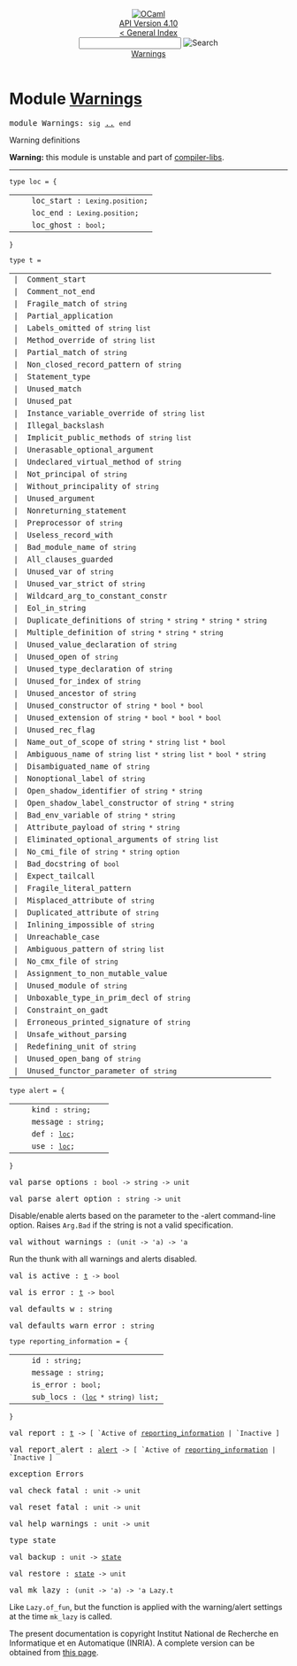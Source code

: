 <!-- ((! set title API !)) ((! set documentation !)) ((! set api !)) ((! set nobreadcrumb !)) -->
<div class="api"><header><nav class="toc brand"><a class="brand" href="https://ocaml.org/"><img src="colour-logo-gray.svg" class="svg" alt="OCaml"></a></nav><nav class="toc"><div class="toc_version"><a href="/docs" id="version-select">API Version 4.10</a></div><a href="index.html">&lt; General Index</a><div class="api_search"><input type="text" name="apisearch" id="api_search" oninput="mySearch(false);" onkeypress="this.oninput();" onclick="this.oninput();" onpaste="this.oninput();">
<img src="search_icon.svg" alt="Search" class="svg" onclick="mySearch(false)"></div>
<div id="search_results"></div><div class="toc_title"><a href="#top">Warnings</a></div><ul></ul></nav></header>

<h1>Module <a href="type_Warnings.html">Warnings</a></h1>

<pre><span id="MODULEWarnings"><span class="keyword">module</span> Warnings</span>: <code class="code"><span class="keyword">sig</span></code> <a href="Warnings.html">..</a> <code class="code"><span class="keyword">end</span></code></pre><div class="info module top">
<div class="info-desc">
<p>Warning definitions</p>

<p><b>Warning:</b> this module is unstable and part of
  <a href="Compiler_libs.html">compiler-libs</a>.</p>
</div>
</div>
<hr width="100%">

<pre><code><span id="TYPEloc"><span class="keyword">type</span> <code class="type"></code>loc</span> = {</code></pre><table class="typetable">
<tbody><tr>
<td align="left" valign="top">
<code>&nbsp;&nbsp;</code></td>
<td align="left" valign="top">
<code><span id="TYPEELTloc.loc_start">loc_start</span>&nbsp;: <code class="type">Lexing.position</code>;</code></td>

</tr>
<tr>
<td align="left" valign="top">
<code>&nbsp;&nbsp;</code></td>
<td align="left" valign="top">
<code><span id="TYPEELTloc.loc_end">loc_end</span>&nbsp;: <code class="type">Lexing.position</code>;</code></td>

</tr>
<tr>
<td align="left" valign="top">
<code>&nbsp;&nbsp;</code></td>
<td align="left" valign="top">
<code><span id="TYPEELTloc.loc_ghost">loc_ghost</span>&nbsp;: <code class="type">bool</code>;</code></td>

</tr></tbody></table>
<code>}</code>



<pre><code><span id="TYPEt"><span class="keyword">type</span> <code class="type"></code>t</span> = </code></pre><table class="typetable">
<tbody><tr>
<td align="left" valign="top">
<code><span class="keyword">|</span></code></td>
<td align="left" valign="top">
<code><span id="TYPEELTt.Comment_start"><span class="constructor">Comment_start</span></span></code></td>

</tr>
<tr>
<td align="left" valign="top">
<code><span class="keyword">|</span></code></td>
<td align="left" valign="top">
<code><span id="TYPEELTt.Comment_not_end"><span class="constructor">Comment_not_end</span></span></code></td>

</tr>
<tr>
<td align="left" valign="top">
<code><span class="keyword">|</span></code></td>
<td align="left" valign="top">
<code><span id="TYPEELTt.Fragile_match"><span class="constructor">Fragile_match</span></span> <span class="keyword">of</span> <code class="type">string</code></code></td>

</tr>
<tr>
<td align="left" valign="top">
<code><span class="keyword">|</span></code></td>
<td align="left" valign="top">
<code><span id="TYPEELTt.Partial_application"><span class="constructor">Partial_application</span></span></code></td>

</tr>
<tr>
<td align="left" valign="top">
<code><span class="keyword">|</span></code></td>
<td align="left" valign="top">
<code><span id="TYPEELTt.Labels_omitted"><span class="constructor">Labels_omitted</span></span> <span class="keyword">of</span> <code class="type">string list</code></code></td>

</tr>
<tr>
<td align="left" valign="top">
<code><span class="keyword">|</span></code></td>
<td align="left" valign="top">
<code><span id="TYPEELTt.Method_override"><span class="constructor">Method_override</span></span> <span class="keyword">of</span> <code class="type">string list</code></code></td>

</tr>
<tr>
<td align="left" valign="top">
<code><span class="keyword">|</span></code></td>
<td align="left" valign="top">
<code><span id="TYPEELTt.Partial_match"><span class="constructor">Partial_match</span></span> <span class="keyword">of</span> <code class="type">string</code></code></td>

</tr>
<tr>
<td align="left" valign="top">
<code><span class="keyword">|</span></code></td>
<td align="left" valign="top">
<code><span id="TYPEELTt.Non_closed_record_pattern"><span class="constructor">Non_closed_record_pattern</span></span> <span class="keyword">of</span> <code class="type">string</code></code></td>

</tr>
<tr>
<td align="left" valign="top">
<code><span class="keyword">|</span></code></td>
<td align="left" valign="top">
<code><span id="TYPEELTt.Statement_type"><span class="constructor">Statement_type</span></span></code></td>

</tr>
<tr>
<td align="left" valign="top">
<code><span class="keyword">|</span></code></td>
<td align="left" valign="top">
<code><span id="TYPEELTt.Unused_match"><span class="constructor">Unused_match</span></span></code></td>

</tr>
<tr>
<td align="left" valign="top">
<code><span class="keyword">|</span></code></td>
<td align="left" valign="top">
<code><span id="TYPEELTt.Unused_pat"><span class="constructor">Unused_pat</span></span></code></td>

</tr>
<tr>
<td align="left" valign="top">
<code><span class="keyword">|</span></code></td>
<td align="left" valign="top">
<code><span id="TYPEELTt.Instance_variable_override"><span class="constructor">Instance_variable_override</span></span> <span class="keyword">of</span> <code class="type">string list</code></code></td>

</tr>
<tr>
<td align="left" valign="top">
<code><span class="keyword">|</span></code></td>
<td align="left" valign="top">
<code><span id="TYPEELTt.Illegal_backslash"><span class="constructor">Illegal_backslash</span></span></code></td>

</tr>
<tr>
<td align="left" valign="top">
<code><span class="keyword">|</span></code></td>
<td align="left" valign="top">
<code><span id="TYPEELTt.Implicit_public_methods"><span class="constructor">Implicit_public_methods</span></span> <span class="keyword">of</span> <code class="type">string list</code></code></td>

</tr>
<tr>
<td align="left" valign="top">
<code><span class="keyword">|</span></code></td>
<td align="left" valign="top">
<code><span id="TYPEELTt.Unerasable_optional_argument"><span class="constructor">Unerasable_optional_argument</span></span></code></td>

</tr>
<tr>
<td align="left" valign="top">
<code><span class="keyword">|</span></code></td>
<td align="left" valign="top">
<code><span id="TYPEELTt.Undeclared_virtual_method"><span class="constructor">Undeclared_virtual_method</span></span> <span class="keyword">of</span> <code class="type">string</code></code></td>

</tr>
<tr>
<td align="left" valign="top">
<code><span class="keyword">|</span></code></td>
<td align="left" valign="top">
<code><span id="TYPEELTt.Not_principal"><span class="constructor">Not_principal</span></span> <span class="keyword">of</span> <code class="type">string</code></code></td>

</tr>
<tr>
<td align="left" valign="top">
<code><span class="keyword">|</span></code></td>
<td align="left" valign="top">
<code><span id="TYPEELTt.Without_principality"><span class="constructor">Without_principality</span></span> <span class="keyword">of</span> <code class="type">string</code></code></td>

</tr>
<tr>
<td align="left" valign="top">
<code><span class="keyword">|</span></code></td>
<td align="left" valign="top">
<code><span id="TYPEELTt.Unused_argument"><span class="constructor">Unused_argument</span></span></code></td>

</tr>
<tr>
<td align="left" valign="top">
<code><span class="keyword">|</span></code></td>
<td align="left" valign="top">
<code><span id="TYPEELTt.Nonreturning_statement"><span class="constructor">Nonreturning_statement</span></span></code></td>

</tr>
<tr>
<td align="left" valign="top">
<code><span class="keyword">|</span></code></td>
<td align="left" valign="top">
<code><span id="TYPEELTt.Preprocessor"><span class="constructor">Preprocessor</span></span> <span class="keyword">of</span> <code class="type">string</code></code></td>

</tr>
<tr>
<td align="left" valign="top">
<code><span class="keyword">|</span></code></td>
<td align="left" valign="top">
<code><span id="TYPEELTt.Useless_record_with"><span class="constructor">Useless_record_with</span></span></code></td>

</tr>
<tr>
<td align="left" valign="top">
<code><span class="keyword">|</span></code></td>
<td align="left" valign="top">
<code><span id="TYPEELTt.Bad_module_name"><span class="constructor">Bad_module_name</span></span> <span class="keyword">of</span> <code class="type">string</code></code></td>

</tr>
<tr>
<td align="left" valign="top">
<code><span class="keyword">|</span></code></td>
<td align="left" valign="top">
<code><span id="TYPEELTt.All_clauses_guarded"><span class="constructor">All_clauses_guarded</span></span></code></td>

</tr>
<tr>
<td align="left" valign="top">
<code><span class="keyword">|</span></code></td>
<td align="left" valign="top">
<code><span id="TYPEELTt.Unused_var"><span class="constructor">Unused_var</span></span> <span class="keyword">of</span> <code class="type">string</code></code></td>

</tr>
<tr>
<td align="left" valign="top">
<code><span class="keyword">|</span></code></td>
<td align="left" valign="top">
<code><span id="TYPEELTt.Unused_var_strict"><span class="constructor">Unused_var_strict</span></span> <span class="keyword">of</span> <code class="type">string</code></code></td>

</tr>
<tr>
<td align="left" valign="top">
<code><span class="keyword">|</span></code></td>
<td align="left" valign="top">
<code><span id="TYPEELTt.Wildcard_arg_to_constant_constr"><span class="constructor">Wildcard_arg_to_constant_constr</span></span></code></td>

</tr>
<tr>
<td align="left" valign="top">
<code><span class="keyword">|</span></code></td>
<td align="left" valign="top">
<code><span id="TYPEELTt.Eol_in_string"><span class="constructor">Eol_in_string</span></span></code></td>

</tr>
<tr>
<td align="left" valign="top">
<code><span class="keyword">|</span></code></td>
<td align="left" valign="top">
<code><span id="TYPEELTt.Duplicate_definitions"><span class="constructor">Duplicate_definitions</span></span> <span class="keyword">of</span> <code class="type">string * string * string * string</code></code></td>

</tr>
<tr>
<td align="left" valign="top">
<code><span class="keyword">|</span></code></td>
<td align="left" valign="top">
<code><span id="TYPEELTt.Multiple_definition"><span class="constructor">Multiple_definition</span></span> <span class="keyword">of</span> <code class="type">string * string * string</code></code></td>

</tr>
<tr>
<td align="left" valign="top">
<code><span class="keyword">|</span></code></td>
<td align="left" valign="top">
<code><span id="TYPEELTt.Unused_value_declaration"><span class="constructor">Unused_value_declaration</span></span> <span class="keyword">of</span> <code class="type">string</code></code></td>

</tr>
<tr>
<td align="left" valign="top">
<code><span class="keyword">|</span></code></td>
<td align="left" valign="top">
<code><span id="TYPEELTt.Unused_open"><span class="constructor">Unused_open</span></span> <span class="keyword">of</span> <code class="type">string</code></code></td>

</tr>
<tr>
<td align="left" valign="top">
<code><span class="keyword">|</span></code></td>
<td align="left" valign="top">
<code><span id="TYPEELTt.Unused_type_declaration"><span class="constructor">Unused_type_declaration</span></span> <span class="keyword">of</span> <code class="type">string</code></code></td>

</tr>
<tr>
<td align="left" valign="top">
<code><span class="keyword">|</span></code></td>
<td align="left" valign="top">
<code><span id="TYPEELTt.Unused_for_index"><span class="constructor">Unused_for_index</span></span> <span class="keyword">of</span> <code class="type">string</code></code></td>

</tr>
<tr>
<td align="left" valign="top">
<code><span class="keyword">|</span></code></td>
<td align="left" valign="top">
<code><span id="TYPEELTt.Unused_ancestor"><span class="constructor">Unused_ancestor</span></span> <span class="keyword">of</span> <code class="type">string</code></code></td>

</tr>
<tr>
<td align="left" valign="top">
<code><span class="keyword">|</span></code></td>
<td align="left" valign="top">
<code><span id="TYPEELTt.Unused_constructor"><span class="constructor">Unused_constructor</span></span> <span class="keyword">of</span> <code class="type">string * bool * bool</code></code></td>

</tr>
<tr>
<td align="left" valign="top">
<code><span class="keyword">|</span></code></td>
<td align="left" valign="top">
<code><span id="TYPEELTt.Unused_extension"><span class="constructor">Unused_extension</span></span> <span class="keyword">of</span> <code class="type">string * bool * bool * bool</code></code></td>

</tr>
<tr>
<td align="left" valign="top">
<code><span class="keyword">|</span></code></td>
<td align="left" valign="top">
<code><span id="TYPEELTt.Unused_rec_flag"><span class="constructor">Unused_rec_flag</span></span></code></td>

</tr>
<tr>
<td align="left" valign="top">
<code><span class="keyword">|</span></code></td>
<td align="left" valign="top">
<code><span id="TYPEELTt.Name_out_of_scope"><span class="constructor">Name_out_of_scope</span></span> <span class="keyword">of</span> <code class="type">string * string list * bool</code></code></td>

</tr>
<tr>
<td align="left" valign="top">
<code><span class="keyword">|</span></code></td>
<td align="left" valign="top">
<code><span id="TYPEELTt.Ambiguous_name"><span class="constructor">Ambiguous_name</span></span> <span class="keyword">of</span> <code class="type">string list * string list * bool * string</code></code></td>

</tr>
<tr>
<td align="left" valign="top">
<code><span class="keyword">|</span></code></td>
<td align="left" valign="top">
<code><span id="TYPEELTt.Disambiguated_name"><span class="constructor">Disambiguated_name</span></span> <span class="keyword">of</span> <code class="type">string</code></code></td>

</tr>
<tr>
<td align="left" valign="top">
<code><span class="keyword">|</span></code></td>
<td align="left" valign="top">
<code><span id="TYPEELTt.Nonoptional_label"><span class="constructor">Nonoptional_label</span></span> <span class="keyword">of</span> <code class="type">string</code></code></td>

</tr>
<tr>
<td align="left" valign="top">
<code><span class="keyword">|</span></code></td>
<td align="left" valign="top">
<code><span id="TYPEELTt.Open_shadow_identifier"><span class="constructor">Open_shadow_identifier</span></span> <span class="keyword">of</span> <code class="type">string * string</code></code></td>

</tr>
<tr>
<td align="left" valign="top">
<code><span class="keyword">|</span></code></td>
<td align="left" valign="top">
<code><span id="TYPEELTt.Open_shadow_label_constructor"><span class="constructor">Open_shadow_label_constructor</span></span> <span class="keyword">of</span> <code class="type">string * string</code></code></td>

</tr>
<tr>
<td align="left" valign="top">
<code><span class="keyword">|</span></code></td>
<td align="left" valign="top">
<code><span id="TYPEELTt.Bad_env_variable"><span class="constructor">Bad_env_variable</span></span> <span class="keyword">of</span> <code class="type">string * string</code></code></td>

</tr>
<tr>
<td align="left" valign="top">
<code><span class="keyword">|</span></code></td>
<td align="left" valign="top">
<code><span id="TYPEELTt.Attribute_payload"><span class="constructor">Attribute_payload</span></span> <span class="keyword">of</span> <code class="type">string * string</code></code></td>

</tr>
<tr>
<td align="left" valign="top">
<code><span class="keyword">|</span></code></td>
<td align="left" valign="top">
<code><span id="TYPEELTt.Eliminated_optional_arguments"><span class="constructor">Eliminated_optional_arguments</span></span> <span class="keyword">of</span> <code class="type">string list</code></code></td>

</tr>
<tr>
<td align="left" valign="top">
<code><span class="keyword">|</span></code></td>
<td align="left" valign="top">
<code><span id="TYPEELTt.No_cmi_file"><span class="constructor">No_cmi_file</span></span> <span class="keyword">of</span> <code class="type">string * string option</code></code></td>

</tr>
<tr>
<td align="left" valign="top">
<code><span class="keyword">|</span></code></td>
<td align="left" valign="top">
<code><span id="TYPEELTt.Bad_docstring"><span class="constructor">Bad_docstring</span></span> <span class="keyword">of</span> <code class="type">bool</code></code></td>

</tr>
<tr>
<td align="left" valign="top">
<code><span class="keyword">|</span></code></td>
<td align="left" valign="top">
<code><span id="TYPEELTt.Expect_tailcall"><span class="constructor">Expect_tailcall</span></span></code></td>

</tr>
<tr>
<td align="left" valign="top">
<code><span class="keyword">|</span></code></td>
<td align="left" valign="top">
<code><span id="TYPEELTt.Fragile_literal_pattern"><span class="constructor">Fragile_literal_pattern</span></span></code></td>

</tr>
<tr>
<td align="left" valign="top">
<code><span class="keyword">|</span></code></td>
<td align="left" valign="top">
<code><span id="TYPEELTt.Misplaced_attribute"><span class="constructor">Misplaced_attribute</span></span> <span class="keyword">of</span> <code class="type">string</code></code></td>

</tr>
<tr>
<td align="left" valign="top">
<code><span class="keyword">|</span></code></td>
<td align="left" valign="top">
<code><span id="TYPEELTt.Duplicated_attribute"><span class="constructor">Duplicated_attribute</span></span> <span class="keyword">of</span> <code class="type">string</code></code></td>

</tr>
<tr>
<td align="left" valign="top">
<code><span class="keyword">|</span></code></td>
<td align="left" valign="top">
<code><span id="TYPEELTt.Inlining_impossible"><span class="constructor">Inlining_impossible</span></span> <span class="keyword">of</span> <code class="type">string</code></code></td>

</tr>
<tr>
<td align="left" valign="top">
<code><span class="keyword">|</span></code></td>
<td align="left" valign="top">
<code><span id="TYPEELTt.Unreachable_case"><span class="constructor">Unreachable_case</span></span></code></td>

</tr>
<tr>
<td align="left" valign="top">
<code><span class="keyword">|</span></code></td>
<td align="left" valign="top">
<code><span id="TYPEELTt.Ambiguous_pattern"><span class="constructor">Ambiguous_pattern</span></span> <span class="keyword">of</span> <code class="type">string list</code></code></td>

</tr>
<tr>
<td align="left" valign="top">
<code><span class="keyword">|</span></code></td>
<td align="left" valign="top">
<code><span id="TYPEELTt.No_cmx_file"><span class="constructor">No_cmx_file</span></span> <span class="keyword">of</span> <code class="type">string</code></code></td>

</tr>
<tr>
<td align="left" valign="top">
<code><span class="keyword">|</span></code></td>
<td align="left" valign="top">
<code><span id="TYPEELTt.Assignment_to_non_mutable_value"><span class="constructor">Assignment_to_non_mutable_value</span></span></code></td>

</tr>
<tr>
<td align="left" valign="top">
<code><span class="keyword">|</span></code></td>
<td align="left" valign="top">
<code><span id="TYPEELTt.Unused_module"><span class="constructor">Unused_module</span></span> <span class="keyword">of</span> <code class="type">string</code></code></td>

</tr>
<tr>
<td align="left" valign="top">
<code><span class="keyword">|</span></code></td>
<td align="left" valign="top">
<code><span id="TYPEELTt.Unboxable_type_in_prim_decl"><span class="constructor">Unboxable_type_in_prim_decl</span></span> <span class="keyword">of</span> <code class="type">string</code></code></td>

</tr>
<tr>
<td align="left" valign="top">
<code><span class="keyword">|</span></code></td>
<td align="left" valign="top">
<code><span id="TYPEELTt.Constraint_on_gadt"><span class="constructor">Constraint_on_gadt</span></span></code></td>

</tr>
<tr>
<td align="left" valign="top">
<code><span class="keyword">|</span></code></td>
<td align="left" valign="top">
<code><span id="TYPEELTt.Erroneous_printed_signature"><span class="constructor">Erroneous_printed_signature</span></span> <span class="keyword">of</span> <code class="type">string</code></code></td>

</tr>
<tr>
<td align="left" valign="top">
<code><span class="keyword">|</span></code></td>
<td align="left" valign="top">
<code><span id="TYPEELTt.Unsafe_without_parsing"><span class="constructor">Unsafe_without_parsing</span></span></code></td>

</tr>
<tr>
<td align="left" valign="top">
<code><span class="keyword">|</span></code></td>
<td align="left" valign="top">
<code><span id="TYPEELTt.Redefining_unit"><span class="constructor">Redefining_unit</span></span> <span class="keyword">of</span> <code class="type">string</code></code></td>

</tr>
<tr>
<td align="left" valign="top">
<code><span class="keyword">|</span></code></td>
<td align="left" valign="top">
<code><span id="TYPEELTt.Unused_open_bang"><span class="constructor">Unused_open_bang</span></span> <span class="keyword">of</span> <code class="type">string</code></code></td>

</tr>
<tr>
<td align="left" valign="top">
<code><span class="keyword">|</span></code></td>
<td align="left" valign="top">
<code><span id="TYPEELTt.Unused_functor_parameter"><span class="constructor">Unused_functor_parameter</span></span> <span class="keyword">of</span> <code class="type">string</code></code></td>

</tr></tbody></table>



<pre><code><span id="TYPEalert"><span class="keyword">type</span> <code class="type"></code>alert</span> = {</code></pre><table class="typetable">
<tbody><tr>
<td align="left" valign="top">
<code>&nbsp;&nbsp;</code></td>
<td align="left" valign="top">
<code><span id="TYPEELTalert.kind">kind</span>&nbsp;: <code class="type">string</code>;</code></td>

</tr>
<tr>
<td align="left" valign="top">
<code>&nbsp;&nbsp;</code></td>
<td align="left" valign="top">
<code><span id="TYPEELTalert.message">message</span>&nbsp;: <code class="type">string</code>;</code></td>

</tr>
<tr>
<td align="left" valign="top">
<code>&nbsp;&nbsp;</code></td>
<td align="left" valign="top">
<code><span id="TYPEELTalert.def">def</span>&nbsp;: <code class="type"><a href="Warnings.html#TYPEloc">loc</a></code>;</code></td>

</tr>
<tr>
<td align="left" valign="top">
<code>&nbsp;&nbsp;</code></td>
<td align="left" valign="top">
<code><span id="TYPEELTalert.use">use</span>&nbsp;: <code class="type"><a href="Warnings.html#TYPEloc">loc</a></code>;</code></td>

</tr></tbody></table>
<code>}</code>



<pre><span id="VALparse_options"><span class="keyword">val</span> parse_options</span> : <code class="type">bool -&gt; string -&gt; unit</code></pre>
<pre><span id="VALparse_alert_option"><span class="keyword">val</span> parse_alert_option</span> : <code class="type">string -&gt; unit</code></pre><div class="info ">
<div class="info-desc">
<p>Disable/enable alerts based on the parameter to the -alert
      command-line option.  Raises <code class="code"><span class="constructor">Arg</span>.<span class="constructor">Bad</span></code> if the string is not a
      valid specification.</p>
</div>
</div>

<pre><span id="VALwithout_warnings"><span class="keyword">val</span> without_warnings</span> : <code class="type">(unit -&gt; 'a) -&gt; 'a</code></pre><div class="info ">
<div class="info-desc">
<p>Run the thunk with all warnings and alerts disabled.</p>
</div>
</div>

<pre><span id="VALis_active"><span class="keyword">val</span> is_active</span> : <code class="type"><a href="Warnings.html#TYPEt">t</a> -&gt; bool</code></pre>
<pre><span id="VALis_error"><span class="keyword">val</span> is_error</span> : <code class="type"><a href="Warnings.html#TYPEt">t</a> -&gt; bool</code></pre>
<pre><span id="VALdefaults_w"><span class="keyword">val</span> defaults_w</span> : <code class="type">string</code></pre>
<pre><span id="VALdefaults_warn_error"><span class="keyword">val</span> defaults_warn_error</span> : <code class="type">string</code></pre>
<pre><code><span id="TYPEreporting_information"><span class="keyword">type</span> <code class="type"></code>reporting_information</span> = {</code></pre><table class="typetable">
<tbody><tr>
<td align="left" valign="top">
<code>&nbsp;&nbsp;</code></td>
<td align="left" valign="top">
<code><span id="TYPEELTreporting_information.id">id</span>&nbsp;: <code class="type">string</code>;</code></td>

</tr>
<tr>
<td align="left" valign="top">
<code>&nbsp;&nbsp;</code></td>
<td align="left" valign="top">
<code><span id="TYPEELTreporting_information.message">message</span>&nbsp;: <code class="type">string</code>;</code></td>

</tr>
<tr>
<td align="left" valign="top">
<code>&nbsp;&nbsp;</code></td>
<td align="left" valign="top">
<code><span id="TYPEELTreporting_information.is_error">is_error</span>&nbsp;: <code class="type">bool</code>;</code></td>

</tr>
<tr>
<td align="left" valign="top">
<code>&nbsp;&nbsp;</code></td>
<td align="left" valign="top">
<code><span id="TYPEELTreporting_information.sub_locs">sub_locs</span>&nbsp;: <code class="type">(<a href="Warnings.html#TYPEloc">loc</a> * string) list</code>;</code></td>

</tr></tbody></table>
<code>}</code>



<pre><span id="VALreport"><span class="keyword">val</span> report</span> : <code class="type"><a href="Warnings.html#TYPEt">t</a> -&gt; [ `Active of <a href="Warnings.html#TYPEreporting_information">reporting_information</a> | `Inactive ]</code></pre>
<pre><span id="VALreport_alert"><span class="keyword">val</span> report_alert</span> : <code class="type"><a href="Warnings.html#TYPEalert">alert</a> -&gt; [ `Active of <a href="Warnings.html#TYPEreporting_information">reporting_information</a> | `Inactive ]</code></pre>
<pre><span id="EXCEPTIONErrors"><span class="keyword">exception</span> Errors</span></pre>

<pre><span id="VALcheck_fatal"><span class="keyword">val</span> check_fatal</span> : <code class="type">unit -&gt; unit</code></pre>
<pre><span id="VALreset_fatal"><span class="keyword">val</span> reset_fatal</span> : <code class="type">unit -&gt; unit</code></pre>
<pre><span id="VALhelp_warnings"><span class="keyword">val</span> help_warnings</span> : <code class="type">unit -&gt; unit</code></pre>
<pre><span id="TYPEstate"><span class="keyword">type</span> <code class="type"></code>state</span> </pre>


<pre><span id="VALbackup"><span class="keyword">val</span> backup</span> : <code class="type">unit -&gt; <a href="Warnings.html#TYPEstate">state</a></code></pre>
<pre><span id="VALrestore"><span class="keyword">val</span> restore</span> : <code class="type"><a href="Warnings.html#TYPEstate">state</a> -&gt; unit</code></pre>
<pre><span id="VALmk_lazy"><span class="keyword">val</span> mk_lazy</span> : <code class="type">(unit -&gt; 'a) -&gt; 'a Lazy.t</code></pre><div class="info ">
<div class="info-desc">
<p>Like <code class="code"><span class="constructor">Lazy</span>.of_fun</code>, but the function is applied with
        the warning/alert settings at the time <code class="code">mk_lazy</code> is called.</p>
</div>
</div>

<div class="copyright">The present documentation is copyright Institut National de Recherche en Informatique et en Automatique (INRIA). A complete version can be obtained from <a href="http://caml.inria.fr/pub/docs/manual-ocaml/">this page</a>.</div></div>